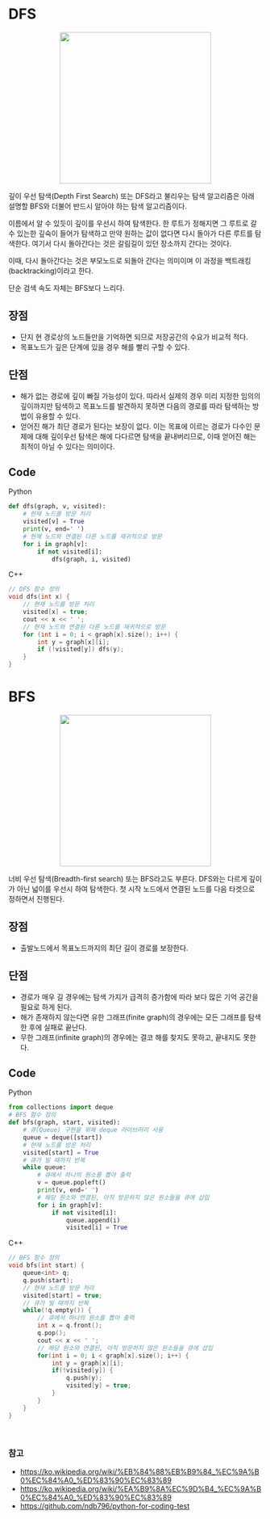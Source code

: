 # DFS
<p align="center"><img src="https://upload.wikimedia.org/wikipedia/commons/7/7f/Depth-First-Search.gif" height="300px" width="300px">
</p>
깊이 우선 탐색(Depth First Search) 또는 DFS라고 불리우는 탐색 알고리즘은 아래 설명할 BFS와 더불어 반드시 알아야 하는 탐색 알고리즘이다.

이름에서 알 수 있듯이 깊이를 우선시 하여 탐색한다. 한 루트가 정해지면 그 루트로 갈 수 있는한 깊숙이 들어가 탐색하고 만약 원하는 값이 없다면 다시 돌아가 다른 루트를 탐색한다. 여기서 다시 돌아간다는 것은 갈림길이 있던 장소까지 간다는 것이다.

이때, 다시 돌아간다는 것은 부모노드로 되돌아 간다는 의미이며 이 과정을 백트래킹(backtracking)이라고 한다.

단순 검색 속도 자체는 BFS보다 느리다.

## 장점
* 단지 현 경로상의 노드들만을 기억하면 되므로 저장공간의 수요가 비교적 적다.
* 목표노드가 깊은 단계에 있을 경우 해를 빨리 구할 수 있다.
## 단점
* 해가 없는 경로에 깊이 빠질 가능성이 있다. 따라서 실제의 경우 미리 지정한 임의의 깊이까지만 탐색하고 목표노드를 발견하지 못하면 다음의 경로를 따라 탐색하는 방법이 유용할 수 있다.
* 얻어진 해가 최단 경로가 된다는 보장이 없다. 이는 목표에 이르는 경로가 다수인 문제에 대해 깊이우선 탐색은 해에 다다르면 탐색을 끝내버리므로, 이때 얻어진 해는 최적이 아닐 수 있다는 의미이다. 

## Code
Python
```python
def dfs(graph, v, visited):
    # 현재 노드를 방문 처리
    visited[v] = True
    print(v, end=' ')
    # 현재 노드와 연결된 다른 노드를 재귀적으로 방문
    for i in graph[v]:
        if not visited[i]:
            dfs(graph, i, visited)
```
C++
```cpp
// DFS 함수 정의
void dfs(int x) {
    // 현재 노드를 방문 처리
    visited[x] = true;
    cout << x << ' ';
    // 현재 노드와 연결된 다른 노드를 재귀적으로 방문
    for (int i = 0; i < graph[x].size(); i++) {
        int y = graph[x][i];
        if (!visited[y]) dfs(y);
    }
}
```

# BFS
<p align="center"><img src="https://upload.wikimedia.org/wikipedia/commons/4/46/Animated_BFS.gif" height="300px" width="300px">
</p>

너비 우선 탐색(Breadth-first search) 또는 BFS라고도 부른다. DFS와는 다르게 깊이가 아닌 넓이를 우선시 하여 탐색한다. 첫 시작 노드에서 연결된 노드를 다음 타겟으로 정하면서 진행된다.

## 장점
* 출발노드에서 목표노드까지의 최단 길이 경로를 보장한다.
## 단점
* 경로가 매우 길 경우에는 탐색 가지가 급격히 증가함에 따라 보다 많은 기억 공간을 필요로 하게 된다.
* 해가 존재하지 않는다면 유한 그래프(finite graph)의 경우에는 모든 그래프를 탐색한 후에 실패로 끝난다.
* 무한 그래프(infinite graph)의 경우에는 결코 해를 찾지도 못하고, 끝내지도 못한다.

## Code
Python
```python
from collections import deque
# BFS 함수 정의
def bfs(graph, start, visited):
    # 큐(Queue) 구현을 위해 deque 라이브러리 사용
    queue = deque([start])
    # 현재 노드를 방문 처리
    visited[start] = True
    # 큐가 빌 때까지 반복
    while queue:
        # 큐에서 하나의 원소를 뽑아 출력
        v = queue.popleft()
        print(v, end=' ')
        # 해당 원소와 연결된, 아직 방문하지 않은 원소들을 큐에 삽입
        for i in graph[v]:
            if not visited[i]:
                queue.append(i)
                visited[i] = True
```
C++
```cpp
// BFS 함수 정의
void bfs(int start) {
    queue<int> q;
    q.push(start);
    // 현재 노드를 방문 처리
    visited[start] = true;
    // 큐가 빌 때까지 반복
    while(!q.empty()) {
    	// 큐에서 하나의 원소를 뽑아 출력
        int x = q.front();
        q.pop();
        cout << x << ' ';
        // 해당 원소와 연결된, 아직 방문하지 않은 원소들을 큐에 삽입
        for(int i = 0; i < graph[x].size(); i++) {
            int y = graph[x][i];
            if(!visited[y]) {
                q.push(y);
                visited[y] = true;
            }
        }
    }
}
```


<br>

### 참고
* https://ko.wikipedia.org/wiki/%EB%84%88%EB%B9%84_%EC%9A%B0%EC%84%A0_%ED%83%90%EC%83%89
* https://ko.wikipedia.org/wiki/%EA%B9%8A%EC%9D%B4_%EC%9A%B0%EC%84%A0_%ED%83%90%EC%83%89
* https://github.com/ndb796/python-for-coding-test
